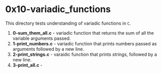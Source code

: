 # 0x10-variadic_functions
This directory tests understanding of variadic functions in `C`.
1. **0-sum_them_all.c** - variadic function that returns the sum of all the variable arguments passed.
2. **1-print_numbers.c** - variadic function that prints numbers passed as arguments followed by a new line.
3. **2-print_strings.c** - varaidic function that prints strings, followed by a new line.
4. **3-print_all.c** - 

